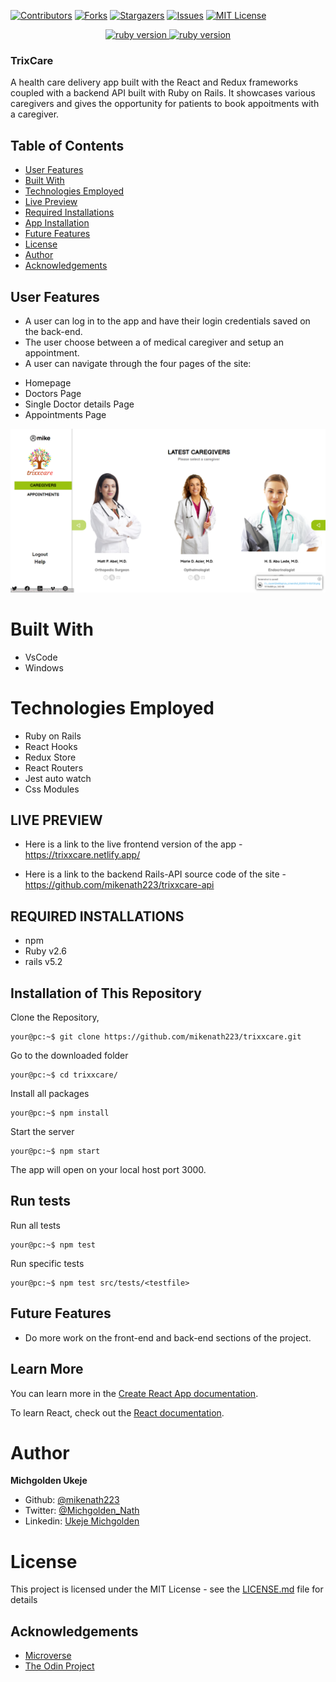 [![Contributors][contributors-shield]][contributors-url]
[![Forks][forks-shield]][forks-url]
[![Stargazers][stars-shield]][stars-url]
[![Issues][issues-shield]][issues-url]
[![MIT License][license-shield]][license-url]

<p align="center">
  <a href="https://www.ruby-lang.org/en/">
    <img src="https://img.shields.io/badge/React-v16.3.1-brightgreen.svg" alt="ruby version">
    <img src="https://img.shields.io/badge/Redux-v4.0.5-brightgreen.svg" alt="ruby version">
  </a>
</p>

### TrixCare

A health care delivery app built with the React and Redux frameworks coupled with a backend API built with Ruby on Rails. It showcases various caregivers and gives the opportunity for patients to book appoitments with a caregiver.

## Table of Contents

- [User Features](#user-features)
- [Built With](#built-with)
- [Technologies Employed](#technologies-employed)
- [Live Preview](#live-preview)
- [Required Installations](#required-installations)
- [App Installation](#instalation)
- [Future Features](#future-features)
- [License](#license)
- [Author](#author)
- [Acknowledgements](#acknowledgements)

<!-- User features -->

## User Features

- A user can log in to the app and have their login credentials saved on the back-end.
- The user choose between a of medical caregiver and setup an appointment.
- A user can navigate through the four pages of the site:

* Homepage
* Doctors Page
* Single Doctor details Page
* Appointments Page

<img src="src/imgs/screenshot.png"/>
<!-- BUILT WITH -->

# Built With

- VsCode
- Windows

<!-- TECHNOLOGIES EMPLOYED -->

# Technologies Employed

- Ruby on Rails
- React Hooks
- Redux Store
- React Routers
- Jest auto watch
- Css Modules

<!-- LIVE PREVIEW -->

## LIVE PREVIEW
* Here is a link to the live frontend version of the app - https://trixxcare.netlify.app/

* Here is a link to the backend Rails-API source code of the site - https://github.com/mikenath223/trixxcare-api
<!-- REQUIRED INSTALLATION -->

## REQUIRED INSTALLATIONS

- npm
- Ruby v2.6
-  rails v5.2

<!-- INSTALLATION -->

## Installation of This Repository

Clone the Repository,

```Shell
your@pc:~$ git clone https://github.com/mikenath223/trixxcare.git
```

Go to the downloaded folder

```Shell
your@pc:~$ cd trixxcare/
```

Install all packages

```Shell
your@pc:~$ npm install
```

Start the server

```Shell
your@pc:~$ npm start
```

The app will open on your local host port 3000.

<!-- run tests -->

## Run tests

Run all tests

```Shell
your@pc:~$ npm test
```

Run specific tests

```Shell
your@pc:~$ npm test src/tests/<testfile>
```

<!-- Future features -->

## Future Features

- Do more work on the front-end and back-end sections of the project.

## Learn More

You can learn more in the [Create React App documentation](https://facebook.github.io/create-react-app/docs/getting-started).

To learn React, check out the [React documentation](https://reactjs.org/).

# Author

**Michgolden Ukeje**

- Github: [@mikenath223](https://github.com/mikenath223)
- Twitter: [@Michgolden_Nath](https://twitter.com/MichgoldenU)
- Linkedin: [Ukeje Michgolden](https://https://www.linkedin.com/in/michgoldenukeje/)
  <br />

# License

This project is licensed under the MIT License - see the [LICENSE.md](LICENSE.md) file for details

<!-- ACKNOWLEDGEMENTS -->

## Acknowledgements

- [Microverse](https://www.microverse.org/)
- [The Odin Project](https://www.theodinproject.com/)

<!-- MARKDOWN LINKS & IMAGES -->
<!-- https://www.markdownguide.org/basic-syntax/#reference-style-links -->

[contributors-shield]: https://img.shields.io/github/contributors/mikenath223/trixxcare.svg?style=flat-square
[contributors-url]: https://github.com/mikenath223/trixxcare/graphs/contributors
[forks-shield]: https://img.shields.io/github/forks/mikenath223/trixxcare
[forks-url]: https://github.com/mikenath223/trixxcare/network/members
[stars-shield]: https://img.shields.io/github/stars/mikenath223/trixxcare
[stars-url]: https://github.com/mikenath223/trixxcare/stargazers
[issues-shield]: https://img.shields.io/github/issues/mikenath223/trixxcare
[issues-url]: https://github.com/mikenath223/trixxcare/issues
[license-shield]: https://img.shields.io/github/license/mikenath223/trixxcare
[license-url]: https://github.com/mikenath223/trixxcare/blob/master/LICENSE.txt
